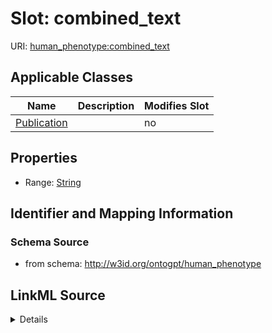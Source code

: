 

# Slot: combined_text

URI: [human_phenotype:combined_text](http://w3id.org/ontogpt/human_phenotypecombined_text)



<!-- no inheritance hierarchy -->





## Applicable Classes

| Name | Description | Modifies Slot |
| --- | --- | --- |
| [Publication](Publication.md) |  |  no  |







## Properties

* Range: [String](String.md)





## Identifier and Mapping Information







### Schema Source


* from schema: http://w3id.org/ontogpt/human_phenotype




## LinkML Source

<details>
```yaml
name: combined_text
from_schema: http://w3id.org/ontogpt/human_phenotype
rank: 1000
alias: combined_text
owner: Publication
domain_of:
- Publication
range: string

```
</details>